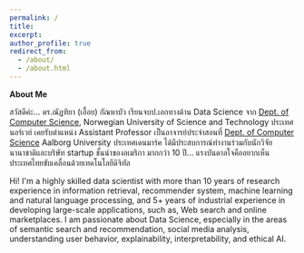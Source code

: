 ```yaml
---
permalink: /
title: 
excerpt:
author_profile: true
redirect_from: 
  - /about/
  - /about.html
---
```

<b>About Me</b>

สวัสดีค่ะ... ดร.ณัฏฑิยา (เอื้อย) กัณหาบัว เรียนจบป.เอกทางด้าน Data Science จาก <a href="https://www.ntnu.edu/idi">Dept. of Computer Science</a>, Norwegian University of Science and Technology ประเทศนอร์เวย์ เคยรับตำแหน่ง Assistant Professor เป็นอาจารย์ประจำสอนที่ <a href="https://www.cs.aau.dk/"> Dept. of Computer Science</a> Aalborg University ประเทศเดนมาร์ค ได้มีประสบการณ์ทำงานร่วมกับนักวิจัยนานาชาติและบริษัท startup ชั้นนำของอเมริกา มากกว่า 10 ปี... แรงบันดาลใจคืออยากเห็นประเทศไทยขับเคลื่อนด้วยเทคโนโลยีดิจิทัล

Hi! I'm a highly skilled data scientist with more than 10 years of research experience in information retrieval, recommender system, machine learning and natural language processing, and 5+ years of industrial experience in developing large-scale applications, such as, Web search and online marketplaces. I am passionate about Data Science, especially in the areas of semantic search and recommendation, social media analysis, understanding user behavior, explainability, interpretability, and ethical AI.